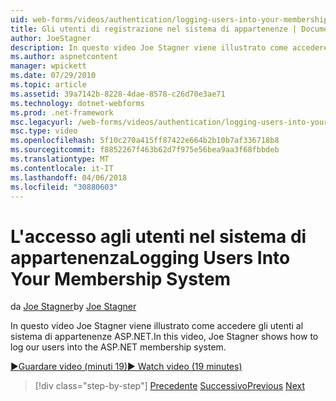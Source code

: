 ```yaml
---
uid: web-forms/videos/authentication/logging-users-into-your-membership-system
title: Gli utenti di registrazione nel sistema di appartenenze | Documenti Microsoft
author: JoeStagner
description: In questo video Joe Stagner viene illustrato come accedere gli utenti al sistema di appartenenze ASP.NET.
ms.author: aspnetcontent
manager: wpickett
ms.date: 07/29/2010
ms.topic: article
ms.assetid: 39a7142b-8228-4dae-8578-c26d70e3ae71
ms.technology: dotnet-webforms
ms.prod: .net-framework
msc.legacyurl: /web-forms/videos/authentication/logging-users-into-your-membership-system
msc.type: video
ms.openlocfilehash: 5f10c270a415ff87422e664b2b10b7af336718b8
ms.sourcegitcommit: f8852267f463b62d7f975e56bea9aa3f68fbbdeb
ms.translationtype: MT
ms.contentlocale: it-IT
ms.lasthandoff: 04/06/2018
ms.locfileid: "30880603"
---
```

<a name="logging-users-into-your-membership-system"></a><span data-ttu-id="11866-103">L'accesso agli utenti nel sistema di appartenenza</span><span class="sxs-lookup"><span data-stu-id="11866-103">Logging Users Into Your Membership System</span></span>
====================
<span data-ttu-id="11866-104">da [Joe Stagner](https://github.com/JoeStagner)</span><span class="sxs-lookup"><span data-stu-id="11866-104">by [Joe Stagner](https://github.com/JoeStagner)</span></span>

<span data-ttu-id="11866-105">In questo video Joe Stagner viene illustrato come accedere gli utenti al sistema di appartenenze ASP.NET.</span><span class="sxs-lookup"><span data-stu-id="11866-105">In this video, Joe Stagner shows how to log our users into the ASP.NET membership system.</span></span>

[<span data-ttu-id="11866-106">&#9654;Guardare video (minuti 19)</span><span class="sxs-lookup"><span data-stu-id="11866-106">&#9654; Watch video (19 minutes)</span></span>](https://channel9.msdn.com/Blogs/ASP-NET-Site-Videos/logging-users-into-your-membership-system)

> [!div class="step-by-step"]
> <span data-ttu-id="11866-107">[Precedente](adding-users-to-your-membership-system.md)
> [Successivo](implement-the-registration-verification-pattern.md)</span><span class="sxs-lookup"><span data-stu-id="11866-107">[Previous](adding-users-to-your-membership-system.md)
[Next](implement-the-registration-verification-pattern.md)</span></span>
